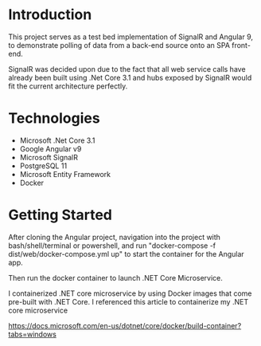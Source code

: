# Introduction
This project serves as a test bed implementation of SignalR and Angular 9, to demonstrate polling of data from a back-end source onto an SPA front-end.

SignalR was decided upon due to the fact that all web service calls have already been built using .Net Core 3.1 and hubs exposed by SignalR would fit the current architecture perfectly.

# Technologies
* Microsoft .Net Core 3.1
* Google Angular v9
* Microsoft SignalR
* PostgreSQL 11
* Microsoft Entity Framework
* Docker

# Getting Started

After cloning the Angular project, navigation into the project with bash/shell/terminal or powershell, and run "docker-compose -f dist/web/docker-compose.yml up" to start the container for the Angular app.

Then run the docker container to launch .NET Core Microservice.

I containerized .NET core microservice by using Docker images that come pre-built with .NET Core. I referenced this article to containerize my .NET core microservice

https://docs.microsoft.com/en-us/dotnet/core/docker/build-container?tabs=windows



